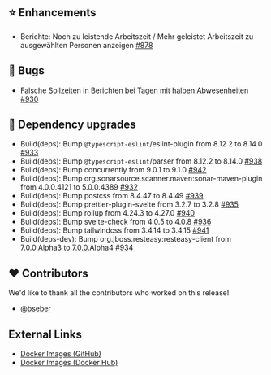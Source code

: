 ## ⭐ Enhancements

- Berichte: Noch zu leistende Arbeitszeit / Mehr geleistet Arbeitszeit zu ausgewählten Personen anzeigen [#878](https://github.com/urlaubsverwaltung/zeiterfassung/issues/878)

## 🐞 Bugs

- Falsche Sollzeiten in Berichten bei Tagen mit halben Abwesenheiten [#930](https://github.com/urlaubsverwaltung/zeiterfassung/issues/930)

## 🔨 Dependency upgrades

- Build(deps): Bump `@typescript-eslint`/eslint-plugin from 8.12.2 to 8.14.0 [#933](https://github.com/urlaubsverwaltung/zeiterfassung/pull/933)
- Build(deps): Bump `@typescript-eslint`/parser from 8.12.2 to 8.14.0 [#938](https://github.com/urlaubsverwaltung/zeiterfassung/pull/938)
- Build(deps): Bump concurrently from 9.0.1 to 9.1.0 [#942](https://github.com/urlaubsverwaltung/zeiterfassung/pull/942)
- Build(deps): Bump org.sonarsource.scanner.maven:sonar-maven-plugin from 4.0.0.4121 to 5.0.0.4389 [#932](https://github.com/urlaubsverwaltung/zeiterfassung/pull/932)
- Build(deps): Bump postcss from 8.4.47 to 8.4.49 [#939](https://github.com/urlaubsverwaltung/zeiterfassung/pull/939)
- Build(deps): Bump prettier-plugin-svelte from 3.2.7 to 3.2.8 [#935](https://github.com/urlaubsverwaltung/zeiterfassung/pull/935)
- Build(deps): Bump rollup from 4.24.3 to 4.27.0 [#940](https://github.com/urlaubsverwaltung/zeiterfassung/pull/940)
- Build(deps): Bump svelte-check from 4.0.5 to 4.0.8 [#936](https://github.com/urlaubsverwaltung/zeiterfassung/pull/936)
- Build(deps): Bump tailwindcss from 3.4.14 to 3.4.15 [#941](https://github.com/urlaubsverwaltung/zeiterfassung/pull/941)
- Build(deps-dev): Bump org.jboss.resteasy:resteasy-client from 7.0.0.Alpha3 to 7.0.0.Alpha4 [#934](https://github.com/urlaubsverwaltung/zeiterfassung/pull/934)

## ❤️ Contributors

We'd like to thank all the contributors who worked on this release!

- [@bseber](https://github.com/bseber)
## External Links

- [Docker Images (GitHub)](https://github.com/urlaubsverwaltung/zeiterfassung/pkgs/container/zeiterfassung%2Fzeiterfassung)
- [Docker Images (Docker Hub)](https://hub.docker.com/r/urlaubsverwaltung/zeiterfassung)
